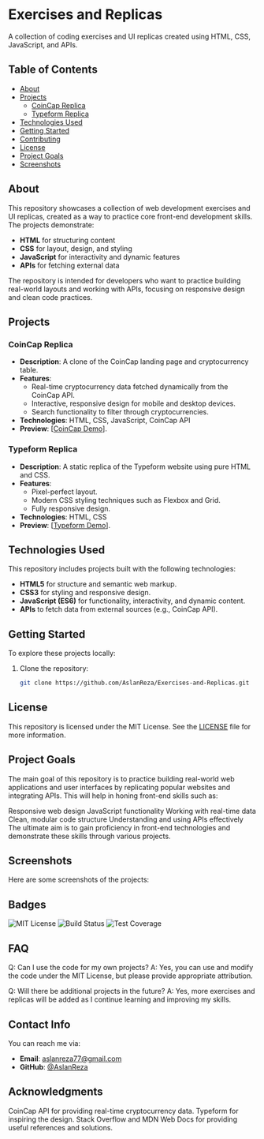 # Exercises and Replicas

A collection of coding exercises and UI replicas created using HTML, CSS, JavaScript, and APIs.

## Table of Contents

- [About](#about)
- [Projects](#projects)
  - [CoinCap Replica](#coincap-replica)
  - [Typeform Replica](#typeform-replica)
- [Technologies Used](#technologies-used)
- [Getting Started](#getting-started)
- [Contributing](#contributing)
- [License](#license)
- [Project Goals](#project-goals)
- [Screenshots](#screenshots)

## About

This repository showcases a collection of web development exercises and UI replicas, created as a way to practice core front-end development skills. The projects demonstrate:

- **HTML** for structuring content
- **CSS** for layout, design, and styling
- **JavaScript** for interactivity and dynamic features
- **APIs** for fetching external data

The repository is intended for developers who want to practice building real-world layouts and working with APIs, focusing on responsive design and clean code practices.

## Projects

### CoinCap Replica

- **Description**: A clone of the CoinCap landing page and cryptocurrency table.
- **Features**:
  - Real-time cryptocurrency data fetched dynamically from the CoinCap API.
  - Interactive, responsive design for mobile and desktop devices.
  - Search functionality to filter through cryptocurrencies.
- **Technologies**: HTML, CSS, JavaScript, CoinCap API
- **Preview**: [[CoinCap Demo](https://coin-cap-sample.vercel.app//)].

### Typeform Replica

- **Description**: A static replica of the Typeform website using pure HTML and CSS.
- **Features**:
  - Pixel-perfect layout.
  - Modern CSS styling techniques such as Flexbox and Grid.
  - Fully responsive design.
- **Technologies**: HTML, CSS
- **Preview**: [[Typeform Demo](https://typeform-sample.netlify.app/)].

## Technologies Used

This repository includes projects built with the following technologies:

- **HTML5** for structure and semantic web markup.
- **CSS3** for styling and responsive design.
- **JavaScript (ES6)** for functionality, interactivity, and dynamic content.
- **APIs** to fetch data from external sources (e.g., CoinCap API).

## Getting Started

To explore these projects locally:

1. Clone the repository:
   ```bash
   git clone https://github.com/AslanReza/Exercises-and-Replicas.git
   ```

## License

This repository is licensed under the MIT License. See the [LICENSE](LICENSE) file for more information.

## Project Goals

The main goal of this repository is to practice building real-world web applications and user interfaces by replicating popular websites and integrating APIs. This will help in honing front-end skills such as:

Responsive web design
JavaScript functionality
Working with real-time data
Clean, modular code structure
Understanding and using APIs effectively
The ultimate aim is to gain proficiency in front-end technologies and demonstrate these skills through various projects.

## Screenshots

Here are some screenshots of the projects:

## Badges

![MIT License](https://img.shields.io/badge/license-MIT-green)
![Build Status](https://img.shields.io/badge/build-passing-brightgreen)
![Test Coverage](https://img.shields.io/badge/coverage-100%25-brightgreen)

## FAQ

Q: Can I use the code for my own projects?
A: Yes, you can use and modify the code under the MIT License, but please provide appropriate attribution.

Q: Will there be additional projects in the future?
A: Yes, more exercises and replicas will be added as I continue learning and improving my skills.

## Contact Info

You can reach me via:

- **Email**: aslanreza77@gmail.com
- **GitHub**: [@AslanReza](https://github.com/AslanReza)

## Acknowledgments

CoinCap API for providing real-time cryptocurrency data.
Typeform for inspiring the design.
Stack Overflow and MDN Web Docs for providing useful references and solutions.
